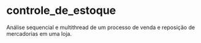 # controle_de_estoque
Análise sequencial e multithread de um processo de venda e reposição de mercadorias em uma loja.
